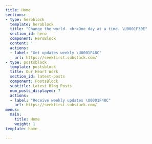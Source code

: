 ```yaml
---
title: Home
sections:
- type: heroblock
  template: heroblock
  title: "Change the world. <br>One day at a time. \U0001F30E"
  section_id: hero
  component: HeroBlock
  content: ''
  actions:
  - label: "Get updates weekly \U0001F48C"
    url: https://seekfirst.substack.com/
- type: postsblock
  template: postsblock
  title: Our Heart Work
  section_id: latest-posts
  component: PostsBlock
  subtitle: Latest Blog Posts
  num_posts_displayed: 7
  actions:
  - label: "Receive weekly updates \U0001F48C"
    url: https://seekfirst.substack.com/
menus:
  main:
    title: Home
    weight: 1
template: home

---
```

